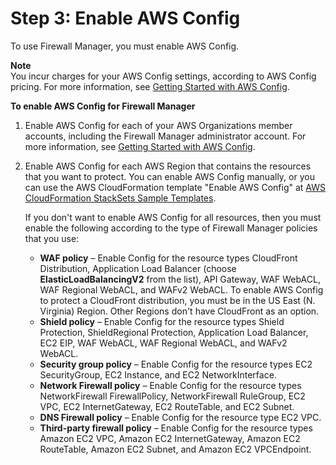 # Step 3: Enable AWS Config<a name="enable-config"></a>

To use Firewall Manager, you must enable AWS Config\. 

**Note**  
You incur charges for your AWS Config settings, according to AWS Config pricing\. For more information, see [Getting Started with AWS Config](https://docs.aws.amazon.com/config/latest/developerguide/getting-started.html)\.

**To enable AWS Config for Firewall Manager**

1. Enable AWS Config for each of your AWS Organizations member accounts, including the Firewall Manager administrator account\. For more information, see [Getting Started with AWS Config](https://docs.aws.amazon.com/config/latest/developerguide/getting-started.html)\.

1. Enable AWS Config for each AWS Region that contains the resources that you want to protect\. You can enable AWS Config manually, or you can use the AWS CloudFormation template "Enable AWS Config" at [AWS CloudFormation StackSets Sample Templates](https://docs.aws.amazon.com/AWSCloudFormation/latest/UserGuide/stacksets-sampletemplates.html)\. 

   If you don't want to enable AWS Config for all resources, then you must enable the following according to the type of Firewall Manager policies that you use: 
   + **WAF policy** – Enable Config for the resource types CloudFront Distribution, Application Load Balancer \(choose **ElasticLoadBalancingV2** from the list\), API Gateway, WAF WebACL, WAF Regional WebACL, and WAFv2 WebACL\. To enable AWS Config to protect a CloudFront distribution, you must be in the US East \(N\. Virginia\) Region\. Other Regions don't have CloudFront as an option\. 
   + **Shield policy** – Enable Config for the resource types Shield Protection, ShieldRegional Protection, Application Load Balancer, EC2 EIP, WAF WebACL, WAF Regional WebACL, and WAFv2 WebACL\. 
   + **Security group policy** – Enable Config for the resource types EC2 SecurityGroup, EC2 Instance, and EC2 NetworkInterface\.
   + **Network Firewall policy** – Enable Config for the resource types NetworkFirewall FirewallPolicy, NetworkFirewall RuleGroup, EC2 VPC, EC2 InternetGateway, EC2 RouteTable, and EC2 Subnet\. 
   + **DNS Firewall policy** – Enable Config for the resource type EC2 VPC\. 
   + **Third\-party firewall policy** – Enable Config for the resource types Amazon EC2 VPC, Amazon EC2 InternetGateway, Amazon EC2 RouteTable, Amazon EC2 Subnet, and Amazon EC2 VPCEndpoint\.